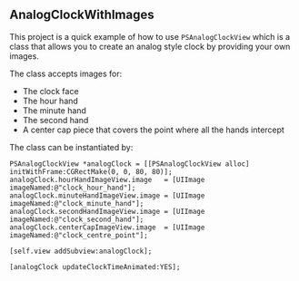 AnalogClockWithImages
---------------------

This project is a quick example of how to use `PSAnalogClockView` which is a class that allows you to create an analog style clock by providing your own images.

The class accepts images for:

- The clock face
- The hour hand
- The minute hand
- The second hand
- A center cap piece that covers the point where all the hands intercept

The class can be instantiated by:

    PSAnalogClockView *analogClock = [[PSAnalogClockView alloc] initWithFrame:CGRectMake(0, 0, 80, 80)];
    analogClock.hourHandImageView.image   = [UIImage imageNamed:@"clock_hour_hand"];
    analogClock.minuteHandImageView.image = [UIImage imageNamed:@"clock_minute_hand"];
    analogClock.secondHandImageView.image = [UIImage imageNamed:@"clock_second_hand"];
    analogClock.centerCapImageView.image  = [UIImage imageNamed:@"clock_centre_point"];

    [self.view addSubview:analogClock];

    [analogClock updateClockTimeAnimated:YES];
